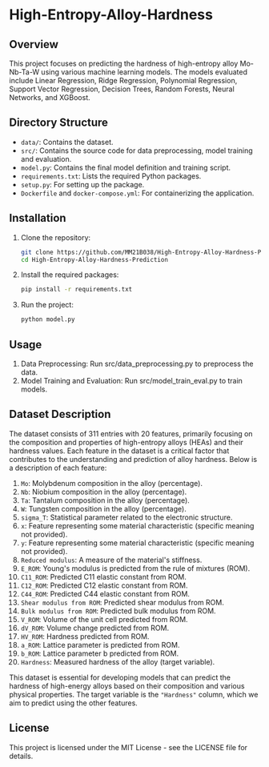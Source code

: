# High-Entropy-Alloy-Hardness

## Overview

This project focuses on predicting the hardness of high-entropy alloy Mo-Nb-Ta-W using various machine learning models. The models evaluated include Linear Regression, Ridge Regression, Polynomial Regression, Support Vector Regression, Decision Trees, Random Forests, Neural Networks, and XGBoost.

## Directory Structure

- `data/`: Contains the dataset.
- `src/`: Contains the source code for data preprocessing, model training and evaluation.
- `model.py`: Contains the final model definition and training script.
- `requirements.txt`: Lists the required Python packages.
- `setup.py`: For setting up the package.
- `Dockerfile` and `docker-compose.yml`: For containerizing the application.

## Installation

1. Clone the repository:
   ```bash
   git clone https://github.com/MM21B038/High-Entropy-Alloy-Hardness-Prediction.git
   cd High-Entropy-Alloy-Hardness-Prediction

2. Install the required packages:
   ```bash
   pip install -r requirements.txt

3. Run the project:
   ```bash
   python model.py

## Usage

1. Data Preprocessing: Run src/data_preprocessing.py to preprocess the data.
2. Model Training and Evaluation: Run src/model_train_eval.py to train models.

## Dataset Description
The dataset consists of 311 entries with 20 features, primarily focusing on the composition and properties of high-entropy alloys (HEAs) and their hardness values. Each feature in the dataset is a critical factor that contributes to the understanding and prediction of alloy hardness. Below is a description of each feature:

1. `Mo`: Molybdenum composition in the alloy (percentage).
2. `Nb`: Niobium composition in the alloy (percentage).
3. `Ta`: Tantalum composition in the alloy (percentage).
4. `W`: Tungsten composition in the alloy (percentage).
5. `sigma_T`: Statistical parameter related to the electronic structure.
6. `x`: Feature representing some material characteristic (specific meaning not provided).
7. `y`: Feature representing some material characteristic (specific meaning not provided).
8. `Reduced modulus`: A measure of the material's stiffness.
9. `E_ROM`: Young's modulus is predicted from the rule of mixtures (ROM).
10. `C11_ROM`: Predicted C11 elastic constant from ROM.
11. `C12_ROM`: Predicted C12 elastic constant from ROM.
12. `C44_ROM`: Predicted C44 elastic constant from ROM.
13. `Shear modulus from ROM`: Predicted shear modulus from ROM.
14. `Bulk modulus from ROM`: Predicted bulk modulus from ROM.
15. `V_ROM`: Volume of the unit cell predicted from ROM.
16. `dV_ROM`: Volume change predicted from ROM.
17. `HV_ROM`: Hardness predicted from ROM.
18. `a_ROM`: Lattice parameter is predicted from ROM.
19. `b_ROM`: Lattice parameter b predicted from ROM.
20. `Hardness`: Measured hardness of the alloy (target variable).
    
This dataset is essential for developing models that can predict the hardness of high-energy alloys based on their composition and various physical properties. The target variable is the `"Hardness"` column, which we aim to predict using the other features.

## License

This project is licensed under the MIT License - see the LICENSE file for details.
